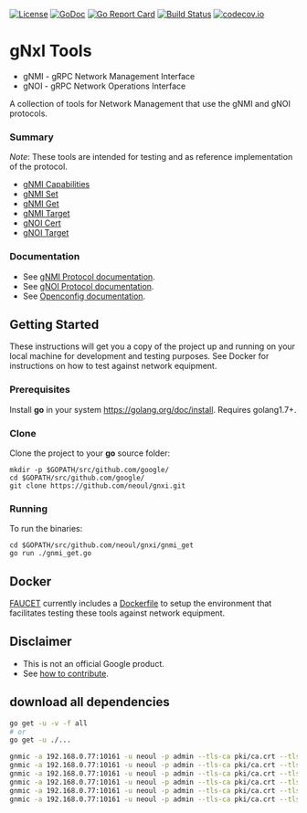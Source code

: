 
[![License](https://img.shields.io/badge/license-Apache%202.0-blue.svg)](https://opensource.org/licenses/Apache-2.0)
[![GoDoc](https://godoc.org/github.com/neoul/gnxi?status.svg)](https://godoc.org/github.com/neoul/gnxi)
[![Go Report Card](https://goreportcard.com/badge/github.com/neoul/gnxi)](https://goreportcard.com/report/github.com/neoul/gnxi)
[![Build Status](https://travis-ci.org/google/gnxi.svg?branch=master)](https://travis-ci.org/google/gnxi)
[![codecov.io](https://codecov.io/github/google/gnxi/coverage.svg?branch=master)](https://codecov.io/github/google/gnxi?branch=master)

# gNxI Tools

*   gNMI - gRPC Network Management Interface
*   gNOI - gRPC Network Operations Interface

A collection of tools for Network Management that use the gNMI and gNOI protocols.

### Summary

_Note_: These tools are intended for testing and as reference implementation of the protocol.

*  [gNMI Capabilities](./gnmi_capabilities)
*  [gNMI Set](./gnmi_set)
*  [gNMI Get](./gnmi_get)
*  [gNMI Target](./gnmi_target)
*  [gNOI Cert](./gnoi_cert)
*  [gNOI Target](./gnoi_target)

### Documentation

*  See [gNMI Protocol documentation](https://github.com/openconfig/reference/tree/master/rpc/gnmi).
*  See [gNOI Protocol documentation](https://github.com/openconfig/gnoi).
*  See [Openconfig documentation](http://www.openconfig.net/).

## Getting Started

These instructions will get you a copy of the project up and running on your local machine for development and testing purposes. See Docker for instructions on how to test against network equipment.

### Prerequisites

Install __go__ in your system https://golang.org/doc/install. Requires golang1.7+.

### Clone

Clone the project to your __go__ source folder:
```
mkdir -p $GOPATH/src/github.com/google/
cd $GOPATH/src/github.com/google/
git clone https://github.com/neoul/gnxi.git
```

### Running

To run the binaries:

```
cd $GOPATH/src/github.com/neoul/gnxi/gnmi_get
go run ./gnmi_get.go
```

## Docker

[FAUCET](https://github.com/faucetsdn/gnmi) currently includes a [Dockerfile](https://github.com/faucetsdn/gnmi/blob/master/Dockerfile) to setup the environment that facilitates testing these tools against network equipment.

## Disclaimer

*  This is not an official Google product.
*  See [how to contribute](CONTRIBUTING.md).


## download all dependencies

```bash
go get -u -v -f all
# or
go get -u ./...
```


```bash
gnmic -a 192.168.0.77:10161 -u neoul -p admin --tls-ca pki/ca.crt --tls-cert pki/client.crt --tls-key pki/client.key capabilities
gnmic -a 192.168.0.77:10161 -u neoul -p admin --tls-ca pki/ca.crt --tls-cert pki/client.crt --tls-key pki/client.key sub --path "openconfig-interfaces:interfaces/interface"
gnmic -a 192.168.0.77:10161 -u neoul -p admin --tls-ca pki/ca.crt --tls-cert pki/client.crt --tls-key pki/client.key sub --path "/interfaces/interface[name=lo]"
gnmic -a 192.168.0.77:10161 -u neoul -p admin --tls-ca pki/ca.crt --tls-cert pki/client.crt --tls-key pki/client.key sub --path "/interfaces/interface[name=lo]" --path "/messages" --stream-mode ON_CHANGE
gnmic -a 192.168.0.77:10161 -u neoul -p admin --tls-ca pki/ca.crt --tls-cert pki/client.crt --tls-key pki/client.key get --path "/interfaces/interface[name=lo]"
gnmic -a 192.168.0.77:10161 -u neoul -p admin --tls-ca pki/ca.crt --tls-cert pki/client.crt --tls-key pki/client.key set --delete "/interfaces/interface[name=lo]"

```